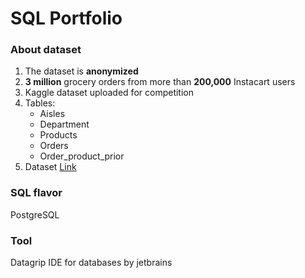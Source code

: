 # SQL Portfolio 
### About dataset
1. The dataset is **anonymized**
2. **3 million** grocery orders from more than **200,000** Instacart users
3. Kaggle dataset uploaded for competition 
4. Tables:
   - Aisles
   - Department
   - Products
   - Orders
   - Order_product_prior
5. Dataset [Link](https://www.kaggle.com/competitions/instacart-market-basket-analysis/data)
### SQL flavor 
  PostgreSQL
### Tool
  Datagrip IDE for databases by jetbrains

